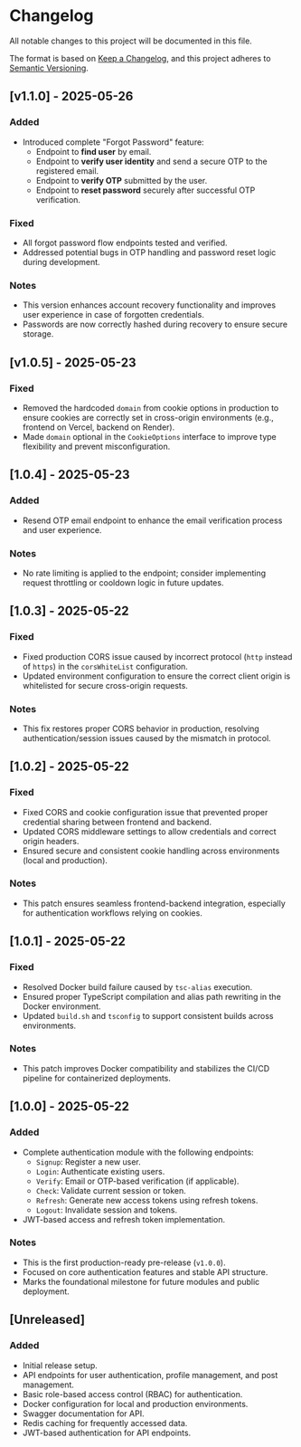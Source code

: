 # Changelog

All notable changes to this project will be documented in this file.

The format is based on [Keep a Changelog](https://keepachangelog.com/en/1.0.0/), and this project adheres to [Semantic Versioning](https://semver.org/).

## [v1.1.0] - 2025-05-26

### Added

- Introduced complete "Forgot Password" feature:
  - Endpoint to **find user** by email.
  - Endpoint to **verify user identity** and send a secure OTP to the registered email.
  - Endpoint to **verify OTP** submitted by the user.
  - Endpoint to **reset password** securely after successful OTP verification.

### Fixed

- All forgot password flow endpoints tested and verified.
- Addressed potential bugs in OTP handling and password reset logic during development.

### Notes

- This version enhances account recovery functionality and improves user experience in case of forgotten credentials.
- Passwords are now correctly hashed during recovery to ensure secure storage.

## [v1.0.5] - 2025-05-23

### Fixed

- Removed the hardcoded `domain` from cookie options in production to ensure cookies are correctly set in cross-origin environments (e.g., frontend on Vercel, backend on Render).
- Made `domain` optional in the `CookieOptions` interface to improve type flexibility and prevent misconfiguration.

## [1.0.4] - 2025-05-23

### Added

- Resend OTP email endpoint to enhance the email verification process and user experience.

### Notes

- No rate limiting is applied to the endpoint; consider implementing request throttling or cooldown logic in future updates.

## [1.0.3] - 2025-05-22

### Fixed

- Fixed production CORS issue caused by incorrect protocol (`http` instead of `https`) in the `corsWhiteList` configuration.
- Updated environment configuration to ensure the correct client origin is whitelisted for secure cross-origin requests.

### Notes

- This fix restores proper CORS behavior in production, resolving authentication/session issues caused by the mismatch in protocol.

## [1.0.2] - 2025-05-22

### Fixed

- Fixed CORS and cookie configuration issue that prevented proper credential sharing between frontend and backend.
- Updated CORS middleware settings to allow credentials and correct origin headers.
- Ensured secure and consistent cookie handling across environments (local and production).

### Notes

- This patch ensures seamless frontend-backend integration, especially for authentication workflows relying on cookies.

## [1.0.1] - 2025-05-22

### Fixed

- Resolved Docker build failure caused by `tsc-alias` execution.
- Ensured proper TypeScript compilation and alias path rewriting in the Docker environment.
- Updated `build.sh` and `tsconfig` to support consistent builds across environments.

### Notes

- This patch improves Docker compatibility and stabilizes the CI/CD pipeline for containerized deployments.

## [1.0.0] - 2025-05-22

### Added

- Complete authentication module with the following endpoints:
  - `Signup`: Register a new user.
  - `Login`: Authenticate existing users.
  - `Verify`: Email or OTP-based verification (if applicable).
  - `Check`: Validate current session or token.
  - `Refresh`: Generate new access tokens using refresh tokens.
  - `Logout`: Invalidate session and tokens.
- JWT-based access and refresh token implementation.

### Notes

- This is the first production-ready pre-release (`v1.0.0`).
- Focused on core authentication features and stable API structure.
- Marks the foundational milestone for future modules and public deployment.

## [Unreleased]

### Added

- Initial release setup.
- API endpoints for user authentication, profile management, and post management.
- Basic role-based access control (RBAC) for authentication.
- Docker configuration for local and production environments.
- Swagger documentation for API.
- Redis caching for frequently accessed data.
- JWT-based authentication for API endpoints.
